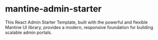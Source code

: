 # mantine-admin-starter
This React Admin Starter Template, built with the powerful and flexible Mantine UI library, provides a modern, responsive foundation for building scalable admin portals.
